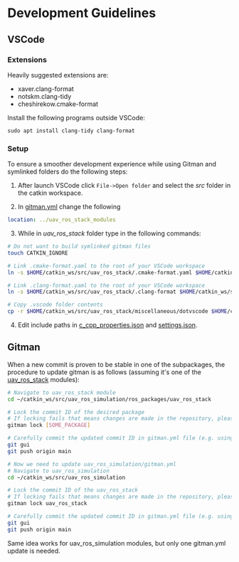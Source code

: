 # Development Guidelines

## VSCode

### Extensions

Heavily suggested extensions are:

* xaver.clang-format
* notskm.clang-tidy
* cheshirekow.cmake-format

Install the following programs outside VSCode:
```
sudo apt install clang-tidy clang-format
```

### Setup

To ensure a smoother development experience while using Gitman and symlinked folders do the following steps:

1. After launch VSCode click ```File->Open folder``` and select the *src* folder in the catkin workspace.

2. In [gitman.yml](gitman.yml) change the following

```yaml
location: ../uav_ros_stack_modules
```
3. While in *uav_ros_stack* folder type in the following commands:

``` bash
# Do not want to build symlinked gitman files
touch CATKIN_IGNORE

# Link .cmake-format.yaml to the root of your VSCode workspace
ln -s $HOME/catkin_ws/src/uav_ros_stack/.cmake-format.yaml $HOME/catkin_ws/src/.cmake-format.yaml

# Link .clang-format.yaml to the root of your VSCode workspace 
ln -s $HOME/catkin_ws/src/uav_ros_stack/.clang-format $HOME/catkin_ws/src/.clang-format

# Copy .vscode folder contents
cp -r $HOME/catkin_ws/src/uav_ros_stack/miscellaneous/dotvscode $HOME/catkin_ws/src/.vscode
```

4. Edit include paths in [c_cpp_properties.json](miscellaneous/dotvscode/c_cpp_properties.json) and [settings.json](miscellaneous/dotvscode/settings.json).

## Gitman

When a new commit is proven to be stable in one of the subpackages, the procedure to update gitman is as follows (assuming it's one of the [uav_ros_stack](https://github.com/lmark1/uav_ros_stack) modules):

```bash
# Navigate to uav_ros_stack module
cd ~/catkin_ws/src/uav_ros_simulation/ros_packages/uav_ros_stack

# Lock the commit ID of the desired package
# If locking fails that means changes are made in the repository, please stash them first!
gitman lock [SOME_PACKAGE]

# Carefully commit the updated commit ID in gitman.yml file (e.g. using git gui)
git gui
git push origin main

# Now we need to update uav_ros_simulation/gitman.yml
# Navigate to uav_ros_simulation
cd ~/catkin_ws/src/uav_ros_simulation

# Lock the commit ID of the uav_ros_stack
# If locking fails that means changes are made in the repository, please stash them first!
gitman lock uav_ros_stack

# Carefully commit the updated commit ID in gitman.yml file (e.g. using git gui)
git gui
git push origin main
```

Same idea works for uav_ros_simulation modules, but only one gitman.yml update is needed.